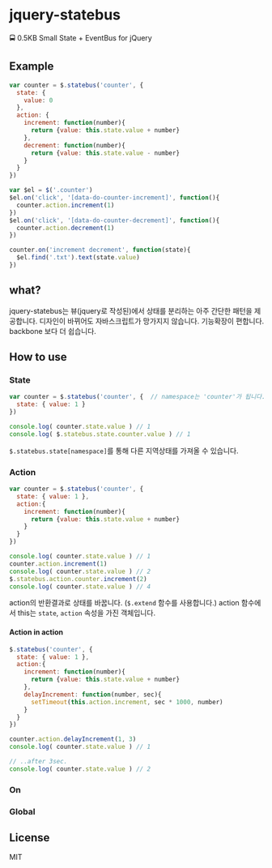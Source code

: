 # jquery-statebus
🚍 0.5KB Small State + EventBus for jQuery

## Example
```js
var counter = $.statebus('counter', {
  state: {
    value: 0
  },
  action: {
    increment: function(number){
      return {value: this.state.value + number}
    },
    decrement: function(number){
      return {value: this.state.value - number}
    }
  }
})

var $el = $('.counter')
$el.on('click', '[data-do-counter-increment]', function(){
  counter.action.increment(1)
})
$el.on('click', '[data-do-counter-decrement]', function(){
  counter.action.decrement(1)
})

counter.on('increment decrement', function(state){
  $el.find('.txt').text(state.value)
})
```

## what?
jquery-statebus는 뷰(jquery로 작성된)에서 상태를 분리하는 아주 간단한 패턴을 제공합니다. 
디자인이 바뀌어도 자바스크립트가 망가지지 않습니다. 기능확장이 편합니다. backbone 보다 더 쉽습니다.

## How to use
### State
```js
var counter = $.statebus('counter', {  // namespace는 'counter'가 됩니다.
  state: { value: 1 }
})

console.log( counter.state.value ) // 1
console.log( $.statebus.state.counter.value ) // 1
```
`$.statebus.state[namespace]`를 통해 다른 지역상태를 가져올 수 있습니다.

### Action
```js
var counter = $.statebus('counter', { 
  state: { value: 1 },
  action:{
    increment: function(number){
      return {value: this.state.value + number} 
    }
  }
})

console.log( counter.state.value ) // 1
counter.action.increment(1)
console.log( counter.state.value ) // 2
$.statebus.action.counter.increment(2)
console.log( counter.state.value ) // 4
```
action의 반환결과로 상태를 바꿉니다. (`$.extend` 함수를 사용합니다.) action 함수에서 this는  `state`, `action` 속성을 가진 객체입니다.

#### Action in action
```js
$.statebus('counter', { 
  state: { value: 1 },
  action:{
    increment: function(number){
      return {value: this.state.value + number} 
    },
    delayIncrement: function(number, sec){
      setTimeout(this.action.increment, sec * 1000, number)
    }
  }
})

counter.action.delayIncrement(1, 3)
console.log( counter.state.value ) // 1

// ..after 3sec.
console.log( counter.state.value ) // 2
```

### On
### Global

## License
MIT